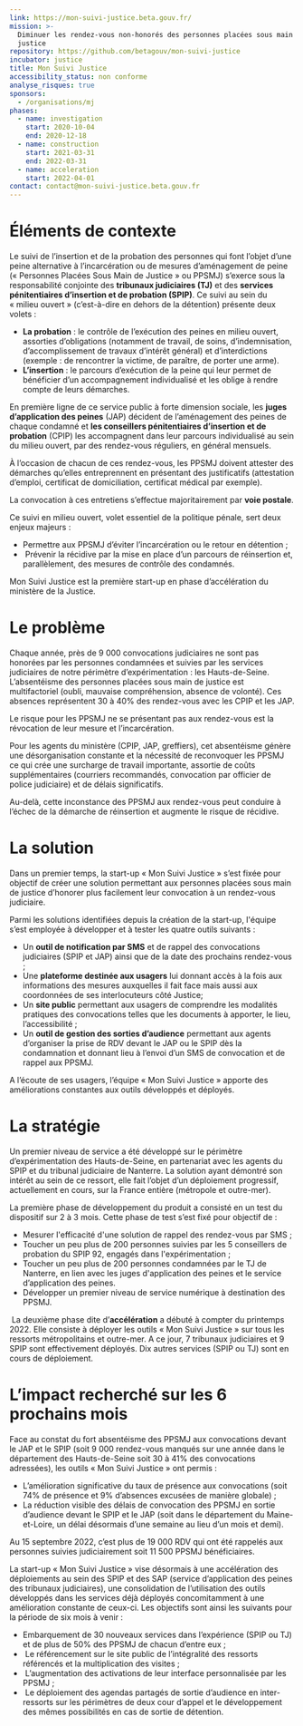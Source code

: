 ```yaml
---
link: https://mon-suivi-justice.beta.gouv.fr/
mission: >-
  Diminuer les rendez-vous non-honorés des personnes placées sous main de
  justice
repository: https://github.com/betagouv/mon-suivi-justice
incubator: justice
title: Mon Suivi Justice
accessibility_status: non conforme
analyse_risques: true
sponsors:
  - /organisations/mj
phases:
  - name: investigation
    start: 2020-10-04
    end: 2020-12-18
  - name: construction
    start: 2021-03-31
    end: 2022-03-31
  - name: acceleration
    start: 2022-04-01
contact: contact@mon-suivi-justice.beta.gouv.fr
---
```

# **Éléments de contexte**

Le suivi de l’insertion et de la probation des personnes qui font l’objet d’une peine alternative à l’incarcération ou de mesures d’aménagement de peine (« Personnes Placées Sous Main de Justice » ou PPSMJ) s’exerce sous la responsabilité conjointe des **tribunaux judiciaires (TJ)** et des **services pénitentiaires d’insertion et de probation (SPIP)**. Ce suivi au sein du « milieu ouvert » (c’est-à-dire en dehors de la détention) présente deux volets :

* **La probation** : le contrôle de l’exécution des peines en milieu ouvert, assorties d’obligations (notamment de travail, de soins, d’indemnisation, d’accomplissement de travaux d’intérêt général) et d’interdictions (exemple : de rencontrer la victime, de paraître, de porter une arme).
* **L’insertion** : le parcours d’exécution de la peine qui leur permet de bénéficier d’un accompagnement individualisé et les oblige à rendre compte de leurs démarches.

En première ligne de ce service public à forte dimension sociale, les **juges d’application des peines** (JAP) décident de l’aménagement des peines de chaque condamné et **les conseillers pénitentiaires d’insertion et de probation** (CPIP) les accompagnent dans leur parcours individualisé au sein du milieu ouvert, par des rendez-vous réguliers, en général mensuels.

À l’occasion de chacun de ces rendez-vous, les PPSMJ doivent attester des démarches qu’elles entreprennent en présentant des justificatifs (attestation d’emploi, certificat de domiciliation, certificat médical par exemple).

La convocation à ces entretiens s’effectue majoritairement par **voie postale**.

Ce suivi en milieu ouvert, volet essentiel de la politique pénale, sert deux enjeux majeurs :

* Permettre aux PPSMJ d’éviter l’incarcération ou le retour en détention ;
*  Prévenir la récidive par la mise en place d’un parcours de réinsertion et, parallèlement, des mesures de contrôle des condamnés.

Mon Suivi Justice est la première start-up en phase d’accélération du ministère de la Justice.

# **Le problème**

Chaque année, près de 9 000 convocations judiciaires ne sont pas honorées par les personnes condamnées et suivies par les services judiciaires de notre périmètre d’expérimentation : les Hauts-de-Seine. L’absentéisme des personnes placées sous main de justice est multifactoriel (oubli, mauvaise compréhension, absence de volonté). Ces absences représentent 30 à 40% des rendez-vous avec les CPIP et les JAP.

Le risque pour les PPSMJ ne se présentant pas aux rendez-vous est la révocation de leur mesure et l’incarcération.

Pour les agents du ministère (CPIP, JAP, greffiers), cet absentéisme génère une désorganisation constante et la nécessité de reconvoquer les PPSMJ ce qui crée une surcharge de travail importante, assortie de coûts supplémentaires (courriers recommandés, convocation par officier de police judiciaire) et de délais significatifs.

Au-delà, cette inconstance des PPSMJ aux rendez-vous peut conduire à l’échec de la démarche de réinsertion et augmente le risque de récidive.

# **La solution**

Dans un premier temps, la start-up « Mon Suivi Justice » s’est fixée pour objectif de créer une solution permettant aux personnes placées sous main de justice d’honorer plus facilement leur convocation à un rendez-vous judiciaire.

Parmi les solutions identifiées depuis la création de la start-up, l'équipe s’est employée à développer et à tester les quatre outils suivants :

* Un **outil de notification par SMS** et de rappel des convocations judiciaires (SPIP et JAP) ainsi que de la date des prochains rendez-vous ;
* Une **plateforme destinée aux usagers** lui donnant accès à la fois aux informations des mesures auxquelles il fait face mais aussi aux coordonnées de ses interlocuteurs côté Justice;
* Un **site public** permettant aux usagers de comprendre les modalités pratiques des convocations telles que les documents à apporter, le lieu, l’accessibilité ;
* Un **outil de gestion des sorties d’audience** permettant aux agents d’organiser la prise de RDV devant le JAP ou le SPIP dès la condamnation et donnant lieu à l’envoi d’un SMS de convocation et de rappel aux PPSMJ.

A l’écoute de ses usagers, l’équipe « Mon Suivi Justice » apporte des améliorations constantes aux outils développés et déployés.

# **La stratégie**

Un premier niveau de service a été développé sur le périmètre d’expérimentation des Hauts-de-Seine, en partenariat avec les agents du SPIP et du tribunal judiciaire de Nanterre. La solution ayant démontré son intérêt au sein de ce ressort, elle fait l’objet d’un déploiement progressif, actuellement en cours, sur la France entière (métropole et outre-mer).

La première phase de développement du produit a consisté en un test du dispositif sur 2 à 3 mois. Cette phase de test s’est fixé pour objectif de :

* Mesurer l'efficacité d'une solution de rappel des rendez-vous par SMS ;
* Toucher un peu plus de 200 personnes suivies par les 5 conseillers de probation du SPIP 92, engagés dans l'expérimentation ;
* Toucher un peu plus de 200 personnes condamnées par le TJ de Nanterre, en lien avec les juges d'application des peines et le service d’application des peines.
* Développer un premier niveau de service numérique à destination des PPSMJ.

 La deuxième phase dite d’**accélération** a débuté à compter du printemps 2022. Elle consiste à déployer les outils « Mon Suivi Justice » sur tous les ressorts métropolitains et outre-mer. A ce jour, 7 tribunaux judiciaires et 9 SPIP sont effectivement déployés. Dix autres services (SPIP ou TJ) sont en cours de déploiement.

# **L’impact recherché sur les 6 prochains mois**

Face au constat du fort absentéisme des PPSMJ aux convocations devant le JAP et le SPIP (soit 9 000 rendez-vous manqués sur une année dans le département des Hauts-de-Seine soit 30 à 41% des convocations adressées), les outils « Mon Suivi Justice » ont permis :

* L’amélioration significative du taux de présence aux convocations (soit 74% de présence et 9% d’absences excusées de manière globale) ;
* La réduction visible des délais de convocation des PPSMJ en sortie d’audience devant le SPIP et le JAP (soit dans le département du Maine-et-Loire, un délai désormais d’une semaine au lieu d’un mois et demi).

Au 15 septembre 2022, c’est plus de 19 000 RDV qui ont été rappelés aux personnes suivies judiciairement soit 11 500 PPSMJ bénéficiaires.

La start-up « Mon Suivi Justice » vise désormais à une accélération des déploiements au sein des SPIP et des SAP (service d’application des peines des tribunaux judiciaires), une consolidation de l’utilisation des outils développés dans les services déjà déployés concomitamment à une amélioration constante de ceux-ci. Les objectifs sont ainsi les suivants pour la période de six mois à venir :

* Embarquement de 30 nouveaux services dans l’expérience (SPIP ou TJ) et de plus de 50% des PPSMJ de chacun d’entre eux ;
*  Le référencement sur le site public de l’intégralité des ressorts référencés et la multiplication des visites ;
*  L’augmentation des activations de leur interface personnalisée par les PPSMJ ;
*  Le déploiement des agendas partagés de sortie d’audience en inter-ressorts sur les périmètres de deux cour d’appel et le développement des mêmes possibilités en cas de sortie de détention.
